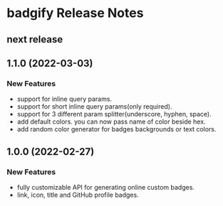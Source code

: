 # badgify Release Notes

## next release

## 1.1.0 (2022-03-03)
### New Features
- support for inline query params.
- support for short inline query params(only required).
- support for 3 different param splitter(underscore, hyphen, space).
- add default colors. you can now pass name of color beside hex.
- add random color generator for badges backgrounds or text colors.

## 1.0.0 (2022-02-27)
### New Features
- fully customizable API for generating online custom badges.
- link, icon, title and GitHub profile badges.